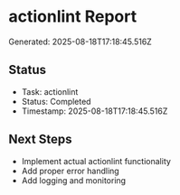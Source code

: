# actionlint Report

Generated: 2025-08-18T17:18:45.516Z

## Status
- Task: actionlint
- Status: Completed
- Timestamp: 2025-08-18T17:18:45.516Z

## Next Steps
- Implement actual actionlint functionality
- Add proper error handling
- Add logging and monitoring
